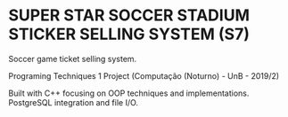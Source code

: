 SUPER STAR SOCCER STADIUM STICKER SELLING SYSTEM (S7)
==============================

Soccer game ticket selling system.

Programing Techniques 1 Project (Computação (Noturno) - UnB - 2019/2)

Built with C++ focusing on OOP techniques and implementations. 
PostgreSQL integration and file I/O.
